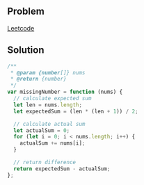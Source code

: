 ## Problem

[Leetcode](https://leetcode.com/problems/missing-number/description/)

## Solution

```javascript
/**
 * @param {number[]} nums
 * @return {number}
 */
var missingNumber = function (nums) {
  // calculate expected sum
  let len = nums.length;
  let expectedSum = (len * (len + 1)) / 2;

  // calculate actual sum
  let actualSum = 0;
  for (let i = 0; i < nums.length; i++) {
    actualSum += nums[i];
  }

  // return difference
  return expectedSum - actualSum;
};
```
